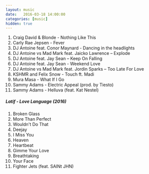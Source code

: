 ```yaml
---
layout: music
date:   2016-03-18 14:00:00
categories: [music]
hidden: true
---
```


1. Craig David & Blonde - Nothing Like This
2. Carly Rae Jepsen - Fever
3. DJ Antoine feat. Conor Maynard - Dancing in the headlights
4. DJ Antoine vs Mad Mark feat. Jaicko Lawrence – Explode
5. DJ Antoine feat. Jay Sean – Keep On Falling
6. DJ Antoine feat. Jay Sean - Weekend Love
7. DJ Antoine vs Mad Mark feat. Jordin Sparks – Too Late For Love
8. KSHMR and Felix Snow - Touch ft. Madi
9. Mura Masa - What If I Go
10. Sammy Adams - Electric Appeal (prod. by Tiesto)
11. Sammy Adams - Helluva (feat. Kat Nestel)

##### Latif - Love Language (2016)

1. Broken Glass
2. More Than Perfect
3. Wouldn't Do That
4. Deejay
5. I Miss You
6. Heaven
7. Heartbeat
8. Gimme Your Love
9. Breathtaking
10. Your Face
11. Fighter Jets (feat. SAINt JHN)
